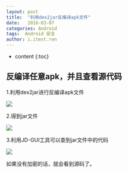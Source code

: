```yaml
---
layout: post
title:  "利用dex2jar反编译apk文件"
date:   2016-03-07 
categories: Android
tags:  Android 安全
author: i.itest.ren
---
```


* content
{:toc}







## 反编译任意apk，并且查看源代码 ##
1.利用dex2jar进行反编译apk文件

![](http://7fvd6e.com1.z0.glb.clouddn.com/%E6%89%A7%E8%A1%8Cdex2jar.jpg)

2.得到jar文件

![](http://7fvd6e.com1.z0.glb.clouddn.com/%E7%94%9F%E6%88%90class%E6%96%87%E4%BB%B6.jpg)

3.利用JD-GUI工具可以查到jar文件中的代码

![](http://7fvd6e.com1.z0.glb.clouddn.com/%E4%BD%BF%E7%94%A8JD-GUI%E5%B7%A5%E5%85%B7%E6%89%93%E5%BC%80class%E6%96%87%E4%BB%B6.jpg)

如果没有加密的话，就会看到源码了。